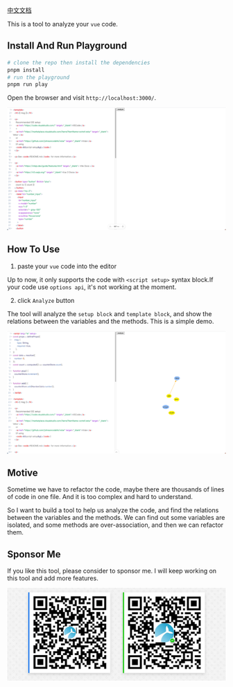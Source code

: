 [中文文档](./README_cn.md)

This is a tool to analyze your `vue` code.

## Install And Run Playground

```bash
# clone the repo then install the dependencies
pnpm install
# run the playground
pnpm run play
```

Open the browser and visit `http://localhost:3000/`.

![playground](./images/playground1.png)

## How To Use

1. paste your `vue` code into the editor

Up to now, it only supports the code with `<script setup>` syntax block.If your code use `options api`, it's not working at the moment.

2. click `Analyze` button

The tool will analyze the `setup block` and `template block`, and show the relations between the variables and the methods. This is a simple demo.

![demo](./images/demo1.png)

## Motive

Sometime we have to refactor the code, maybe there are thousands of lines of code in one file. And it is too complex and hard to understand.

So I want to build a tool to help us analyze the code, and find the relations between the variables and the methods. We can find out some variables are isolated, and some methods are over-association, and then we can refactor them.

## Sponsor Me

If you like this tool, please consider to sponsor me. I will keep working on this tool and add more features.

![sponsor](./images/sponsor.png)
